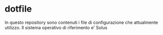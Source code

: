 # dotfile
In questo repository sono contenuti i file di configurazione che attualmente utilizzo.
Il sistema operativo di riferimento e' Solus
